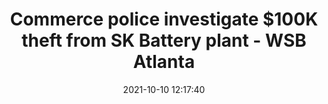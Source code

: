 ---
"title": "Commerce police investigate $100K theft from SK Battery plant - WSB Atlanta"
"date": "2021-10-10 12:17:40"
"feed_name": "GOOGLENEWSCONSTRUCTION"
"feed_website": "https://news.google.com/search?q=construction%2Bincident&hl=en-US&gl=US&ceid=US:en"
"feed_rss": "https://news.google.com/rss/search?q=construction%2Bincident&hl=en-US&gl=US&ceid=US:en"
"link": "https://www.wsbtv.com/news/georgia/commerce-police-investigate-100k-theft-sk-battery-plant/ZWP5EEU2MFAHFLR2I5ALSF23OI/"
"source": "{'href': 'https://www.wsbtv.com', 'title': 'WSB Atlanta'}"
"file": "_posts/2021-1-1-e33ee18c054f6252c397ecadd57f049d26db4916.md"
"accident": "1"
"drilling": "0"
"dead": "0"
"injured": "0"
"arrested": "0"
"place": "unknown place"
"where": "unknown site"
"causes": "unknown"
"place_uri": "unknown place"
---